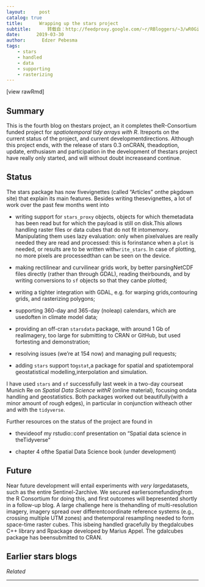 ```yaml
---
layout:     post
catalog: true
title:      Wrapping up the stars project
subtitle:      转载自：http://feedproxy.google.com/~r/RBloggers/~3/wR0GihrVd1o/
date:      2019-03-30
author:      Edzer Pebesma
tags:
    - stars
    - handled
    - data
    - supporting
    - rasterizing
---
```








[view rawRmd]

## Summary

This is the fourth blog on thestars project, an it completes theR-Consortium funded project for *spatiotemporal tidy arrays with R*. Itreports on the current status of the project, and current developmentdirections. Although this project ends, with the release of stars 0.3 onCRAN, theadoption, update, enthusiasm and participation in the development of thestars project have really only started, and will without doubt increaseand continue.

## Status

The stars package has now fivevignettes (called “Articles” onthe pkgdown site) that explain its main features. Besides writing thesevignettes, a lot of work over the past few months went into

- writing support for `stars_proxy` objects, objects for which themetadata has been read but for which the payload is still on disk.This allows handling raster files or data cubes that do not fit intomemory. Manipulating them uses lazy evaluation: only when pixelvalues are really needed they are read and processed: this is forinstance when a `plot` is needed, or results are to be written with`write_stars`. In case of plotting, no more pixels are processedthan can be seen on the device.

- making rectilinear and curvilinear grids work, by better parsingNetCDF files directly (rather than through GDAL), reading theirbounds, and by writing conversions to `sf` objects so that they canbe plotted;

- writing a tighter integration with GDAL, e.g. for warping grids,contouring grids, and rasterizing polygons;

- supporting 360-day and 365-day (noleap) calendars, which are usedoften in climate model data;

- providing an off-cran `starsdata` package, with around 1 Gb of realimagery, too large for submitting to CRAN or GitHub, but used fortesting and demonstration;

- resolving issues (we’re at 154 now) and managing pull requests;

- adding `stars` support to`gstat`,a package for spatial and spatiotemporal geostatistical modelling,interpolation and simulation.


I have used `stars` and `sf` successfully last week in a two-day courseat Munich Re on *Spatial Data Science withR* (online material), focusing ondata handling and geostatistics. Both packages worked out beautifully(with a minor amount of rough edges), in particular in conjunction witheach other and with the `tidyverse`.

Further resources on the status of the project are found in

- thevideoof my rstudio::conf presentation on “Spatial data science in theTidyverse”

- chapter 4 ofthe Spatial Data Science book (under development)


## Future

Near future development will entail experiments with *very large*datasets, such as the entire Sentinel-2archive. We secured earliersomefundingfrom the R Consortium for doing this, and first outcomes will bepresented shortly in a follow-up blog. A large challenge here is thehandling of multi-resolution imagery, imagery spread over differentcoordinate reference systems (e.g., crossing multiple UTM zones) and thetemporal resampling needed to form space-time raster cubes. This isbeing handled gracefully by thegdalcubes C++ library and Rpackage developed by Marius Appel. The gdalcubes package has beensubmitted to CRAN.

## Earlier stars blogs


*Related*








---
